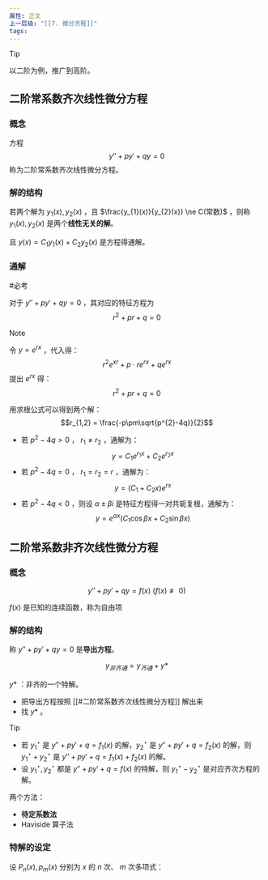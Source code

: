 ```yaml
---
属性: 正文
上一层级: "[[7. 微分方程]]"
tags:
---
```


> [!tip] 
> 以二阶为例，推广到高阶。

## 二阶常系数齐次线性微分方程

### 概念

方程 $$y''+py'+qy = 0$$ 称为二阶常系数齐次线性微分方程。

### 解的结构

若两个解为 $y_{1}(x), y_{2}(x)$ ，且 $\frac{y_{1}(x)}{y_{2}(x)} \ne C(常数)$ ，则称 $y_{1}(x), y_{2}(x)$ 是两个**线性无关的解**。

且 $y(x) = C_{1}y_{1}(x) + C_{2}y_{2}(x)$ 是方程得通解。

### 通解

#必考 

对于 $y''+py'+qy = 0$ ，其对应的特征方程为 $$r^{2}+pr+q=0$$

> [!note] 
> 令 $y = e^{rx}$ ，代入得： $$r^{2}e^{xr} + p \cdot r e^{rx} + q e^{rx}$$
> 提出 $e^{rx}$ 得： $$r^{2}+pr+q = 0$$

用求根公式可以得到两个解： $$r_{1,2} = \frac{-p\pm\sqrt{p^{2}-4q}}{2}$$

- 若 $p^{2}-4q > 0$ ， $r_{1} \ne r_{2}$ ，通解为： $$y=C_{1}e^{r_{1} x} + C_{2}e^{r_{2} x}$$
- 若 $p^{2}-4q = 0$ ， $r_{1} = r_{2} = r$ ，通解为： $$y=(C_{1}+C_{2}x)e^{rx}$$
- 若 $p^{2}-4q < 0$ ，则设 $\alpha \pm \beta i$ 是特征方程得一对共轭复根，通解为： $$y = e^{\alpha x}(C_{1}\cos \beta x + C_{2}\sin \beta x)$$

## 二阶常系数非齐次线性微分方程

### 概念

$$y''+py'+qy = f(x) ~ (f(x)\not\equiv 0)$$

$f(x)$ 是已知的连续函数，称为自由项

### 解的结构

称 $y''+py'+qy = 0$ 是**导出方程**。

$$y_{非齐通} = y_{齐通} + y*$$

$y*$ ：非齐的一个特解。

- 把导出方程按照 [[#二阶常系数齐次线性微分方程]] 解出来
- 找 $y*$ 。

> [!tip] 
> - 若 $y_{1}^{\star}$ 是 $y''+py'+q = f_{1}(x)$ 的解，$y_{2}^{\star}$ 是 $y''+py'+q = f_{2}(x)$ 的解，则 $y_{1}^{\star} + y_{2}^{\star}$ 是 $y''+py'+q = f_{1}(x) + f_{2}(x)$ 的解。
> - 设 $y_{1}^{\star}, y_{2}^{\star}$ 都是 $y''+py'+q = f(x)$ 的特解，则 $y_{1}^{\star}-y_{2}^{\star}$ 是对应齐次方程的解。

两个方法：

- **待定系数法**
- Haviside 算子法

### 特解的设定

设 $P_{n}(x), p_{m}(x)$ 分别为 $x$ 的 $n$ 次、 $m$ 次多项式：

 